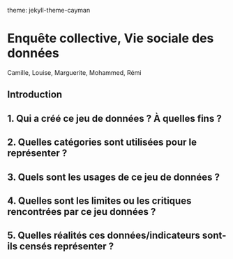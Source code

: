 theme: jekyll-theme-cayman
# Enquête collective, Vie sociale des données 
Camille, Louise, Marguerite, Mohammed, Rémi 


## Introduction

## 1. Qui a créé ce jeu de données ? À quelles fins ?


## 2. Quelles catégories sont utilisées pour le représenter ?


## 3. Quels sont les usages de ce jeu de données ?


## 4. Quelles sont les limites ou les critiques rencontrées par ce jeu données ?


## 5. Quelles réalités ces données/indicateurs sont-ils censés représenter ?


